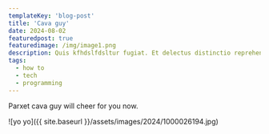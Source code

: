 ```yaml
---
templateKey: 'blog-post'
title: 'Cava guy'
date: 2024-08-02
featuredpost: true
featuredimage: /img/image1.png
description: Quis kfhdslfdsltur fugiat. Et delectus distinctio reprehenderit quos
tags:
  - how to
  - tech
  - programming
---
```


Parxet cava guy will cheer for you now.

![yo yo]({{ site.baseurl }}/assets/images/2024/1000026194.jpg)
